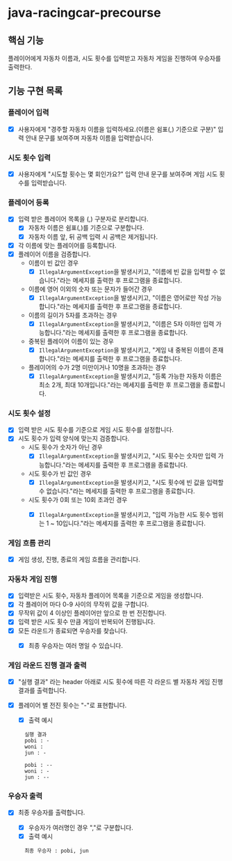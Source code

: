 # java-racingcar-precourse


## 핵심 기능
플레이어에게 자동차 이름과, 시도 횟수를 입력받고 자동차 게임을 진행하여 우승자를 출력한다.


## 기능 구현 목록


### 플레이어 입력
  - [x] 사용자에게 "경주할 자동차 이름을 입력하세요.(이름은 쉼표(,) 기준으로 구분)" 입력 안내 문구를 보여주며 자동차 이름을 입력받습니다.


### 시도 횟수 입력
  - [x] 사용자에게 "시도할 횟수는 몇 회인가요?" 입력 안내 문구를 보여주며 게임 시도 횟수를 입력받습니다.


### 플레이어 등록
- [x] 입력 받은 플레이어 목록을 (,) 구분자로 분리합니다.
  - [x] 자동차 이름은 쉼표(,)를 기준으로 구분합니다.
  - [x] 자동차 이름 앞, 뒤 공백 입력 시 공백은 제거됩니다.
- [x] 각 이름에 맞는 플레이어를 등록합니다.
- [x] 플레이어 이름을 검증합니다.
  - 이름이 빈 값인 경우
    - [x] ```IllegalArgumentException```을 발생시키고, "이름에 빈 값을 입력할 수 없습니다."라는 메세지를 출력한 후 프로그램을 종료합니다.
  - 이름에 영어 이외의 숫자 또는 문자가 들어간 경우
    - [x] ```IllegalArgumentException```을 발생시키고, "이름은 영어로만 작성 가능합니다."라는 메세지를 출력한 후 프로그램을 종료합니다. 
  - 이름의 길이가 5자를 초과하는 경우
    - [x] ```IllegalArgumentException```을 발생시키고, "이름은 5자 이하만 입력 가능합니다."라는 메세지를 출력한 후 프로그램을 종료합니다. 
  - 중복된 플레이어 이름이 있는 경우
    - [x] ```IllegalArgumentException```을 발생시키고, "게임 내 중복된 이름이 존재합니다."라는 메세지를 출력한 후 프로그램을 종료합니다.
  - 플레이어의 수가 2명 미만이거나 10명을 초과하는 경우
    - [x] ```IllegalArgumentException```을 발생시키고, "등록 가능한 자동차 이름은 최소 2개, 최대 10개입니다."라는 메세지를 출력한 후 프로그램을 종료합니다.

### 시도 횟수 설정
- [x] 입력 받은 시도 횟수를 기준으로 게임 시도 횟수를 설정합니다.
- [x] 시도 횟수가 입력 양식에 맞는지 검증합니다.
  - 시도 횟수가 숫자가 아닌 경우
    - [x] ```IllegalArgumentException```을 발생시키고, "시도 횟수는 숫자만 입력 가능합니다."라는 메세지를 출력한 후 프로그램을 종료합니다.
  - 시도 횟수가 빈 값인 경우
    - [x] ```IllegalArgumentException```을 발생시키고, "시도 횟수에 빈 값을 입력할 수 없습니다."라는 메세지를 출력한 후 프로그램을 종료합니다.
  - 시도 횟수가 0회 또는 10회 초과인 경우
    - [x] ```IllegalArgumentException```을 발생시키고, "입력 가능한 시도 횟수 범위는 1 ~ 10입니다."라는 메세지를 출력한 후 프로그램을 종료합니다.


### 게임 흐름 관리
- [x] 게임 생성, 진행, 종료의 게임 흐름을 관리합니다.

### 자동차 게임 진행
- [x] 입력받은 시도 횟수, 자동차 플레이어 목록을 기준으로 게임을 생성합니다.
- [x] 각 플레이어 마다 0-9 사이의 무작위 값을 구합니다. 
- [x] 무작위 값이 4 이상인 플레이어만 앞으로 한 번 전진합니다.
- [x] 입력 받은 시도 횟수 만큼 게임이 반복되어 진행됩니다.
- [x] 모든 라운드가 종료되면 우승자를 찾습니다.
  - [x] 최종 우승자는 여러 명일 수 있습니다.


### 게임 라운드 진행 결과 출력
- [x] "실행 결과" 라는 header 아래로 시도 횟수에 따른 각 라운드 별 자동차 게임 진행 결과를 출력합니다.
- [x] 플레이어 별 전진 횟수는 "-"로 표현합니다.
  - [x] 출력 예시
  ```
    실행 결과
    pobi : -
    woni :
    jun : -

    pobi : --
    woni : -
    jun : --
  ```


### 우승자 출력
- [x] 최종 우승자를 출력합니다.
  - [x] 우승자가 여러명인 경우 ","로 구분합니다.
  - [x] 출력 예시
  ```
    최종 우승자 : pobi, jun
  ```



